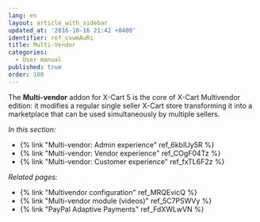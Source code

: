 ```yaml
---
lang: en
layout: article_with_sidebar
updated_at: '2016-10-16 21:42 +0400'
identifier: ref_cvwmAuRi
title: Multi-Vendor
categories:
  - User manual
published: true
order: 100
---
```

The **Multi-vendor** addon for X-Cart 5 is the core of X-Cart Multivendor edition: it modifies a regular single seller X-Cart store transforming it into a marketplace that can be used simultaneously by multiple sellers.

_In this section:_

*   {% link "Multi-vendor: Admin experience" ref_6kbIUy5R %}
*   {% link "Multi-vendor: Vendor experience" ref_COgF04Tz %}
*   {% link "Multi-vendor: Customer experience" ref_fxTL6F2z %}

_Related pages:_

*   {% link "Multivendor configuration" ref_MRQEvicQ %}
*   {% link "Multi-vendor module (videos)" ref_5C7PSWVy %}
*   {% link "PayPal Adaptive Payments" ref_FdXWLwVN %}
